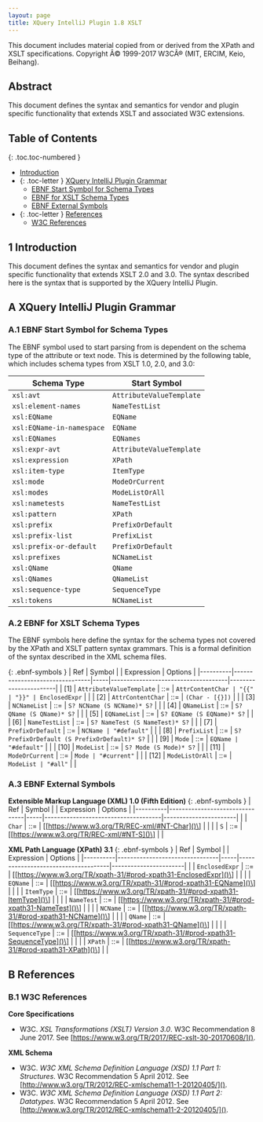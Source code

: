 ```yaml
---
layout: page
title: XQuery IntelliJ Plugin 1.8 XSLT
---
```


This document includes material copied from or derived from the XPath
and XSLT specifications. Copyright Â© 1999-2017 W3CÂ® (MIT, ERCIM, Keio,
Beihang).

## Abstract
This document defines the syntax and semantics for vendor and plugin specific
functionality that extends XSLT and associated W3C extensions.

## Table of Contents

{: .toc.toc-numbered }
- [Introduction](#1-introduction)
- {: .toc-letter } [XQuery IntelliJ Plugin Grammar](#a-xquery-intellij-plugin-grammar)
  - [EBNF Start Symbol for Schema Types](#a1-ebnf-start-symbol-for-schema-types)
  - [EBNF for XSLT Schema Types](#a2-ebnf-for-xslt-schema-types)
  - [EBNF External Symbols](#a3-ebnf-external-symbols)
- {: .toc-letter } [References](#b-references)
  - [W3C References](#b1-w3c-references)

## 1 Introduction
This document defines the syntax and semantics for vendor and plugin specific
functionality that extends XSLT 2.0 and 3.0. The syntax described here is the
syntax that is supported by the XQuery IntelliJ Plugin.

## A XQuery IntelliJ Plugin Grammar

### A.1 EBNF Start Symbol for Schema Types
The EBNF symbol used to start parsing from is dependent on the schema type of the
attribute or text node. This is determined by the following table, which includes
schema types from XSLT 1.0, 2.0, and 3.0:

| Schema Type               | Start Symbol             |
|---------------------------|--------------------------|
| `xsl:avt`                 | `AttributeValueTemplate` |
| `xsl:element-names`       | `NameTestList`           |
| `xsl:EQName`              | `EQName`                 |
| `xsl:EQName-in-namespace` | `EQName`                 |
| `xsl:EQNames`             | `EQNames`                |
| `xsl:expr-avt`            | `AttributeValueTemplate` |
| `xsl:expression`          | `XPath`                  |
| `xsl:item-type`           | `ItemType`               |
| `xsl:mode`                | `ModeOrCurrent`          |
| `xsl:modes`               | `ModeListOrAll`          |
| `xsl:nametests`           | `NameTestList`           |
| `xsl:pattern`             | `XPath`                  |
| `xsl:prefix`              | `PrefixOrDefault`        |
| `xsl:prefix-list`         | `PrefixList`             |
| `xsl:prefix-or-default`   | `PrefixOrDefault`        |
| `xsl:prefixes`            | `NCNameList`             |
| `xsl:QName`               | `QName`                  |
| `xsl:QNames`              | `QNameList`              |
| `xsl:sequence-type`       | `SequenceType`           |
| `xsl:tokens`              | `NCNameList`             |

### A.2 EBNF for XSLT Schema Types
The EBNF symbols here define the syntax for the schema types not covered by the
XPath and XSLT pattern syntax grammars. This is a formal definition of the syntax
described in the XML schema files.

{: .ebnf-symbols }
| Ref      | Symbol                         |     | Expression                          | Options               |
|----------|--------------------------------|-----|-------------------------------------|-----------------------|
| \[1\]    | `AttributeValueTemplate`       | ::= | `AttrContentChar | "{{" | "}}" | EnclosedExpr` |            |
| \[2\]    | `AttrContentChar`              | ::= | `(Char - [{}])`                     |                       |
| \[3\]    | `NCNameList`                   | ::= | `S? NCName (S NCName)* S?`          |                       |
| \[4\]    | `QNameList`                    | ::= | `S? QName (S QName)* S?`            |                       |
| \[5\]    | `EQNameList`                   | ::= | `S? EQName (S EQName)* S?`          |                       |
| \[6\]    | `NameTestList`                 | ::= | `S? NameTest (S NameTest)* S?`      |                       |
| \[7\]    | `PrefixOrDefault`              | ::= | `NCName | "#default"`               |                       |
| \[8\]    | `PrefixList`                   | ::= | `S? PrefixOrDefault (S PrefixOrDefault)* S?` |              |
| \[9\]    | `Mode`                         | ::= | `EQName | "#default"`               |                       |
| \[10\]   | `ModeList`                     | ::= | `S? Mode (S Mode)* S?`              |                       |
| \[11\]   | `ModeOrCurrent`                | ::= | `Mode | "#current"`                 |                       |
| \[12\]   | `ModeListOrAll`                | ::= | `ModeList | "#all"`                 |                       |

### A.3 EBNF External Symbols

__Extensible Markup Language (XML) 1.0 (Fifth Edition)__
{: .ebnf-symbols }
| Ref      | Symbol                         |     | Expression                          | Options               |
|----------|--------------------------------|-----|-------------------------------------|-----------------------|
|          | `Char`                         | ::= | \[[https://www.w3.org/TR/REC-xml/#NT-Char]()\] |            |
|          | `S`                            | ::= | \[[https://www.w3.org/TR/REC-xml/#NT-S]()\] |               |

__XML Path Language (XPath) 3.1__
{: .ebnf-symbols }
| Ref      | Symbol                         |     | Expression                          | Options               |
|----------|--------------------------------|-----|-------------------------------------|-----------------------|
|          | `EnclosedExpr`                 | ::= | \[[https://www.w3.org/TR/xpath-31/#prod-xpath31-EnclosedExpr]()\] | |
|          | `EQName`                       | ::= | \[[https://www.w3.org/TR/xpath-31/#prod-xpath31-EQName]()\] | |
|          | `ItemType`                     | ::= | \[[https://www.w3.org/TR/xpath-31/#prod-xpath31-ItemType]()\] | |
|          | `NameTest`                     | ::= | \[[https://www.w3.org/TR/xpath-31/#prod-xpath31-NameTest]()\] | |
|          | `NCName`                       | ::= | \[[https://www.w3.org/TR/xpath-31/#prod-xpath31-NCName]()\] | |
|          | `QName`                        | ::= | \[[https://www.w3.org/TR/xpath-31/#prod-xpath31-QName]()\] | |
|          | `SequenceType`                 | ::= | \[[https://www.w3.org/TR/xpath-31/#prod-xpath31-SequenceType]()\] | |
|          | `XPath`                        | ::= | \[[https://www.w3.org/TR/xpath-31/#prod-xpath31-XPath]()\] | |

## B References

### B.1 W3C References
__Core Specifications__
*  W3C. *XSL Transformations (XSLT) Version 3.0*. W3C Recommendation 8 June 2017.
   See [https://www.w3.org/TR/2017/REC-xslt-30-20170608/]().

__XML Schema__
*  W3C. *W3C XML Schema Definition Language (XSD) 1.1 Part 1: Structures*. W3C
   Recommendation 5 April 2012. See
   [http://www.w3.org/TR/2012/REC-xmlschema11-1-20120405/]().
*  W3C. *W3C XML Schema Definition Language (XSD) 1.1 Part 2: Datatypes*. W3C
   Recommendation 5 April 2012. See
   [http://www.w3.org/TR/2012/REC-xmlschema11-2-20120405/]().
